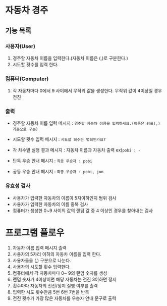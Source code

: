 # 자동차 경주

## 기능 목록

### 사용자(User)
1. 경주할 자동차 이름을 입력한다.(자동차 이름은 (,)로 구분한다.)
2. 시도할 횟수를 입력 한다.

### 컴퓨터(Computer)
1. 각 자동차마다 0에서 9 사이에서 무작위 값을 생성한다. 무작위 값이 4이상일 경우 전진

### 출력
- 경주할 자동차 이름 입력 메시지 : `경주할 자동차 이름을 입력하세요.(이름은 쉼표(,) 기준으로 구분)`
- 시도할 횟수 입력 메시지 : `시도할 회수는 몇회인가요?`

- 각 차수별 실행 결과 메시지 : 자동차 이름과 자동차 출력 ex)`pobi : -`
- 단독 우승 안내 메시지 : `최종 우승자 : pobi`
- 공동 우승 안내 메시지 : `최종 우승자 : pobi, jun`

### 유효성 검사
- 사용자가 입력한 자동차의 이름이 5자이하인지 범위 검사
- 사용자가 입력한 자동차의 이름 중복 검사
- 컴퓨터가 생성한 0~9 사이의 값의 랜덤 값 중 4 이상인 경우를 찾아내는 검사

# 프로그램 플로우
1. 자동차 이름 입력 메시지 출력 
2. 사용자의 5자리 이하의 자동차 이름을 입력 한다.
3. 사용자들을 (,) 구분으로 나눈다. 
4. 사용자의 시도할 횟수 입력한다.
5. 컴퓨터에서 각 자동차마다 0~ 9의 랜덤 숫자를 생성 
6. 랜덤 숫자가 4이상이면 해당 자동차는 전진 3이하면 정지 
7. 횟수마다 자동차의 전진/정지 실행 여부를 출력 
8. 입력한 시도 횟수만큼 5번 6번 7번을 반복 
9. 전진 횟수가 가장 많은 자동차를 우승자 안내 문구로 출력